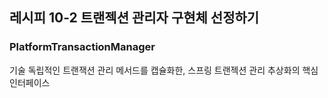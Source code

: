## 레시피 10-2 트랜젝션 관리자 구현체 선정하기

### PlatformTransactionManager

기술 독립적인 트랜잭션 관리 메서드를 캡슐화한, 스프링 트랜젝션 관리 추상화의 핵심 인터페이스